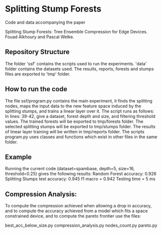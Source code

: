# Splitting Stump Forests

Code and data accompanying the paper

Splitting Stump Forests: Tree Ensemble Compression for Edge Devices.
Fouad Alkhoury and Pascal Welke.

## Repository Structure

The folder 'ssf' contains the scripts used to run the experiments. 'data' folder contains the datasets used.
The results, reports, forests and stumps files are exported to 'tmp' folder. 

## How to run the code

The file ssf/program.py contains the main experiment, it finds the splitting nodes, maps the input data to the new feature space induced by the splitting stumps, and trains a linear layer over it.
The script runs as follows:
In lines: 39-42, give a dataset, forest depth and size, and filtering threshold values. 
The trained forests will be exported to tmp/forests folder.
The selected splitting stumps will be exported to tmp/stumps folder.
The results of linear layer training will be written in tmp/reports folder.
The scripts program.py uses classes and functions which exist in other files in the same folder.


## Example
Running the current code (dataset=spambase, depth=5, size=16, threshold=0.25) gives the following results:
Random Forest accuracy: 0.926
Splitting Stumps test accuracy: 0.945
f1 macro = 0.942
Testing time = 5 ms

## Compression Analysis:
To compute the compression achieved when allowing a drop in accuracy, and to compute the accuracy achieved from a model which fits a space constrained device, and to compute the pareto frontier use the files:

best_acc_below_size.py
compression_analysis.py
nodes_count.py
pareto.py







